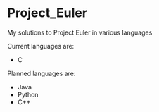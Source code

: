# Project_Euler
My solutions to Project Euler in various languages

Current languages are:
- C

Planned languages are:
- Java
- Python
- C++
